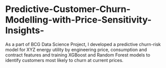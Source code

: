 # Predictive-Customer-Churn-Modelling-with-Price-Sensitivity-Insights-
As a part of BCG Data Science Project, I developed a predictive churn-risk model for XYZ energy utility by engineering price, consumption and contract features and training XGBoost and Random Forest models to identify customers most likely to churn at current prices.
